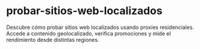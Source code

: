 # probar-sitios-web-localizados
Descubre cómo probar sitios web localizados usando proxies residenciales. Accede a contenido geolocalizado, verifica promociones y mide el rendimiento desde distintas regiones.
